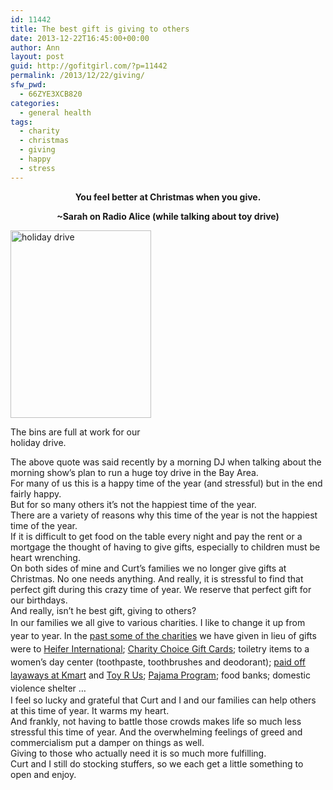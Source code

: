 ```yaml
---
id: 11442
title: The best gift is giving to others
date: 2013-12-22T16:45:00+00:00
author: Ann
layout: post
guid: http://gofitgirl.com/?p=11442
permalink: /2013/12/22/giving/
sfw_pwd:
  - 66ZYE3XCB820
categories:
  - general health
tags:
  - charity
  - christmas
  - giving
  - happy
  - stress
---
```

<p style="text-align: center;">
  <strong>You feel better at Christmas when you give. </strong>
</p>

<p style="text-align: center;">
  <strong>~Sarah on Radio Alice (while talking about toy drive)</strong>
</p>

<div id="attachment_11644" style="width: 235px" class="wp-caption alignleft">
  <a href="http://gofitgirl.com/2013/12/giving/holiday-drive/" rel="attachment wp-att-11644"><img class="size-medium wp-image-11644" alt="holiday drive" src="http://gofitgirl.com/wp-content/uploads/2013/12/holiday-drive-225x300.jpg" width="225" height="300" /></a>
  
  <p class="wp-caption-text">
    The bins are full at work for our holiday drive.
  </p>
</div>

  
The above quote was said recently by a morning DJ when talking about the morning show&#8217;s plan to run a huge toy drive in the Bay Area.  
For many of us this is a happy time of the year (and stressful) but in the end fairly happy.  
But for so many others it&#8217;s not the happiest time of the year.  
There are a variety of reasons why this time of the year is not the happiest time of the year.  
If it is difficult to get food on the table every night and pay the rent or a mortgage the thought of having to give gifts, especially to children must be heart wrenching.  
On both sides of mine and Curt&#8217;s families we no longer give gifts at Christmas. No one needs anything. And really, it is stressful to find that perfect gift during this crazy time of year. We reserve that perfect gift for our birthdays.  
And really, isn&#8217;t he best gift, giving to others?  
<span style="line-height: 1.5em;">In our families we all give to various charities. I like to change it up from year to year. In the </span><a style="line-height: 1.5em;" href="http://gofitgirl.com/2012/12/basic-necessitieschristmas-spirit/">past some of the charities</a> <span style="line-height: 1.5em;">we have given in lieu of gifts were to </span><a style="line-height: 1.5em;" href="http://www.heifer.org">Heifer International</a><span style="line-height: 1.5em;">; </span><a style="line-height: 1.5em;" href="http://www.charitygiftcertificates.org">Charity Choice Gift Cards</a><span style="line-height: 1.5em;">; toiletry items to a women&#8217;s day center (toothpaste, toothbrushes and deodorant); </span><a style="line-height: 1.5em;" href="http://gofitgirl.com/2012/12/making-christmas-happier-for-3-families/">paid off layaways at Kmart</a><span style="line-height: 1.5em;"> and </span><a style="line-height: 1.5em;" href="http://gofitgirl.com/2013/12/secret-santa/">Toy R Us</a><span style="line-height: 1.5em;">; </span><a style="line-height: 1.5em;" href="http://pajamaprogram.org/WordPress/">Pajama Program</a><span style="line-height: 1.5em;">; food banks; domestic violence shelter &#8230;</span>  
I feel so lucky and grateful that Curt and I and our families can help others at this time of year. It warms my heart.  
And frankly, not having to battle those crowds makes life so much less stressful this time of year. And the overwhelming feelings of greed and commercialism put a damper on things as well.  
Giving to those who actually need it is so much more fulfilling.  
Curt and I still do stocking stuffers, so we each get a little something to open and enjoy.